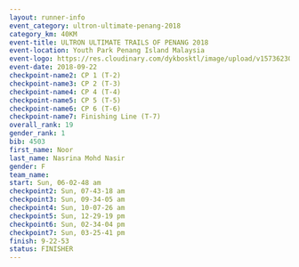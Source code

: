 ```yaml
---
layout: runner-info 
event_category: ultron-ultimate-penang-2018 
category_km: 40KM 
event-title: ULTRON ULTIMATE TRAILS OF PENANG 2018 
event-location: Youth Park Penang Island Malaysia 
event-logo: https://res.cloudinary.com/dykbosktl/image/upload/v1573623002/Logo/ULTRO_2018_LOGO_btp5xw.jpg 
event-date: 2018-09-22 
checkpoint-name2: CP 1 (T-2) 
checkpoint-name3: CP 2 (T-3) 
checkpoint-name4: CP 4 (T-4) 
checkpoint-name5: CP 5 (T-5) 
checkpoint-name6: CP 6 (T-6) 
checkpoint-name7: Finishing Line (T-7) 
overall_rank: 19
gender_rank: 1
bib: 4503
first_name: Noor
last_name: Nasrina Mohd Nasir
gender: F
team_name: 
start: Sun, 06-02-48 am
checkpoint2: Sun, 07-43-18 am
checkpoint3: Sun, 09-34-05 am
checkpoint4: Sun, 10-07-26 am
checkpoint5: Sun, 12-29-19 pm
checkpoint6: Sun, 02-34-04 pm
checkpoint7: Sun, 03-25-41 pm
finish: 9-22-53
status: FINISHER
---
```

